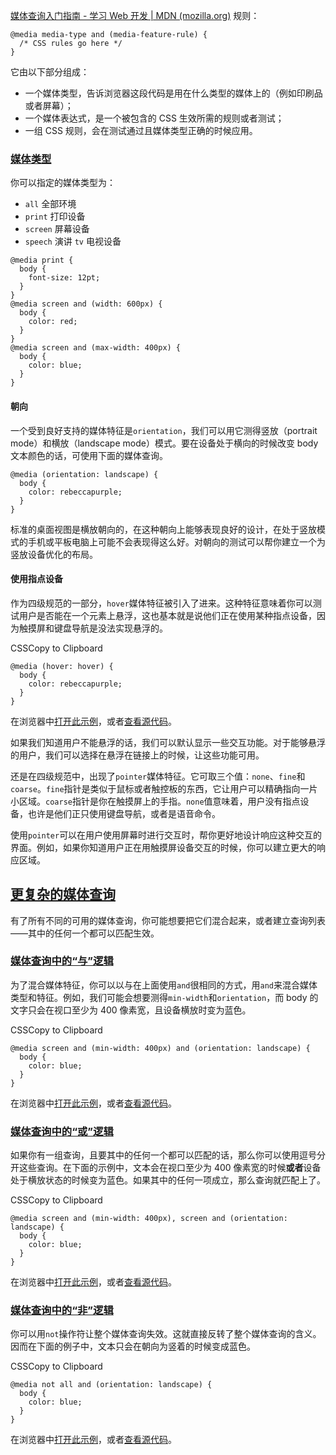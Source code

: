 [媒体查询入门指南 - 学习 Web 开发 | MDN (mozilla.org)](https://developer.mozilla.org/zh-CN/docs/Learn/CSS/CSS_layout/Media_queries)
规则：

```
@media media-type and (media-feature-rule) {
  /* CSS rules go here */
}

```
它由以下部分组成：

- 一个媒体类型，告诉浏览器这段代码是用在什么类型的媒体上的（例如印刷品或者屏幕）；
- 一个媒体表达式，是一个被包含的 CSS 生效所需的规则或者测试；
- 一组 CSS 规则，会在测试通过且媒体类型正确的时候应用。

### [媒体类型](https://developer.mozilla.org/zh-CN/docs/Learn/CSS/CSS_layout/Media_queries#%E5%AA%92%E4%BD%93%E7%B1%BB%E5%9E%8B)

你可以指定的媒体类型为：

- `all`              全部环境
- `print`         打印设备
- `screen`       屏幕设备
- `speech`       演讲
	`tv`            电视设备

```
@media print {
  body {
    font-size: 12pt;
  }
}
@media screen and (width: 600px) {
  body {
    color: red;
  }
}
@media screen and (max-width: 400px) {
  body {
    color: blue;
  }
}

```

#### 朝向

一个受到良好支持的媒体特征是`orientation`，我们可以用它测得竖放（portrait mode）和横放（landscape mode）模式。要在设备处于横向的时候改变 body 文本颜色的话，可使用下面的媒体查询。

```
@media (orientation: landscape) {
  body {
    color: rebeccapurple;
  }
}
```
标准的桌面视图是横放朝向的，在这种朝向上能够表现良好的设计，在处于竖放模式的手机或平板电脑上可能不会表现得这么好。对朝向的测试可以帮你建立一个为竖放设备优化的布局。

#### 使用指点设备

作为四级规范的一部分，`hover`媒体特征被引入了进来。这种特征意味着你可以测试用户是否能在一个元素上悬浮，这也基本就是说他们正在使用某种指点设备，因为触摸屏和键盘导航是没法实现悬浮的。

CSSCopy to Clipboard

```
@media (hover: hover) {
  body {
    color: rebeccapurple;
  }
}
```

在浏览器中[打开此示例](https://mdn.github.io/css-examples/learn/media-queries/hover.html)，或者[查看源代码](https://github.com/mdn/css-examples/blob/master/learn/media-queries/hover.html)。

如果我们知道用户不能悬浮的话，我们可以默认显示一些交互功能。对于能够悬浮的用户，我们可以选择在悬浮在链接上的时候，让这些功能可用。

还是在四级规范中，出现了`pointer`媒体特征。它可取三个值：`none`、`fine`和`coarse`。`fine`指针是类似于鼠标或者触控板的东西，它让用户可以精确指向一片小区域。`coarse`指针是你在触摸屏上的手指。`none`值意味着，用户没有指点设备，也许是他们正只使用键盘导航，或者是语音命令。

使用`pointer`可以在用户使用屏幕时进行交互时，帮你更好地设计响应这种交互的界面。例如，如果你知道用户正在用触摸屏设备交互的时候，你可以建立更大的响应区域。

## [更复杂的媒体查询](https://developer.mozilla.org/zh-CN/docs/Learn/CSS/CSS_layout/Media_queries#%E6%9B%B4%E5%A4%8D%E6%9D%82%E7%9A%84%E5%AA%92%E4%BD%93%E6%9F%A5%E8%AF%A2)

有了所有不同的可用的媒体查询，你可能想要把它们混合起来，或者建立查询列表——其中的任何一个都可以匹配生效。

### [媒体查询中的“与”逻辑](https://developer.mozilla.org/zh-CN/docs/Learn/CSS/CSS_layout/Media_queries#%E5%AA%92%E4%BD%93%E6%9F%A5%E8%AF%A2%E4%B8%AD%E7%9A%84%E2%80%9C%E4%B8%8E%E2%80%9D%E9%80%BB%E8%BE%91)

为了混合媒体特征，你可以以与在上面使用`and`很相同的方式，用`and`来混合媒体类型和特征。例如，我们可能会想要测得`min-width`和`orientation`，而 body 的文字只会在视口至少为 400 像素宽，且设备横放时变为蓝色。

CSSCopy to Clipboard

```
@media screen and (min-width: 400px) and (orientation: landscape) {
  body {
    color: blue;
  }
}
```

在浏览器中[打开此示例](https://mdn.github.io/css-examples/learn/media-queries/and.html)，或者[查看源代码](https://github.com/mdn/css-examples/blob/master/learn/media-queries/and.html)。

### [媒体查询中的“或”逻辑](https://developer.mozilla.org/zh-CN/docs/Learn/CSS/CSS_layout/Media_queries#%E5%AA%92%E4%BD%93%E6%9F%A5%E8%AF%A2%E4%B8%AD%E7%9A%84%E2%80%9C%E6%88%96%E2%80%9D%E9%80%BB%E8%BE%91)

如果你有一组查询，且要其中的任何一个都可以匹配的话，那么你可以使用逗号分开这些查询。在下面的示例中，文本会在视口至少为 400 像素宽的时候**或者**设备处于横放状态的时候变为蓝色。如果其中的任何一项成立，那么查询就匹配上了。

CSSCopy to Clipboard

```
@media screen and (min-width: 400px), screen and (orientation: landscape) {
  body {
    color: blue;
  }
}
```

在浏览器中[打开此示例](https://mdn.github.io/css-examples/learn/media-queries/or.html)，或者[查看源代码](https://github.com/mdn/css-examples/blob/master/learn/media-queries/or.html)。

### [媒体查询中的“非”逻辑](https://developer.mozilla.org/zh-CN/docs/Learn/CSS/CSS_layout/Media_queries#%E5%AA%92%E4%BD%93%E6%9F%A5%E8%AF%A2%E4%B8%AD%E7%9A%84%E2%80%9C%E9%9D%9E%E2%80%9D%E9%80%BB%E8%BE%91)

你可以用`not`操作符让整个媒体查询失效。这就直接反转了整个媒体查询的含义。因而在下面的例子中，文本只会在朝向为竖着的时候变成蓝色。

CSSCopy to Clipboard

```
@media not all and (orientation: landscape) {
  body {
    color: blue;
  }
}
```

在浏览器中[打开此示例](https://mdn.github.io/css-examples/learn/media-queries/not.html)，或者[查看源代码](https://github.com/mdn/css-examples/blob/master/learn/media-queries/not.html)。
